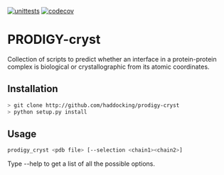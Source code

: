 [![unittests](https://github.com/haddocking/prodigy-cryst/actions/workflows/unittests.yml/badge.svg)](https://github.com/haddocking/prodigy-cryst/actions/workflows/unittests.yml)
[![codecov](https://codecov.io/gh/haddocking/prodigy-cryst/branch/master/graph/badge.svg?token=KCGiAqKRnu)](https://codecov.io/gh/haddocking/prodigy-cryst)

# PRODIGY-cryst

Collection of scripts to predict whether an interface in a protein-protein complex is biological or crystallographic from its atomic coordinates.

## Installation

```bash
> git clone http://github.com/haddocking/prodigy-cryst
> python setup.py install
```

## Usage

```bash
prodigy_cryst <pdb file> [--selection <chain1><chain2>]
```

Type --help to get a list of all the possible options.

